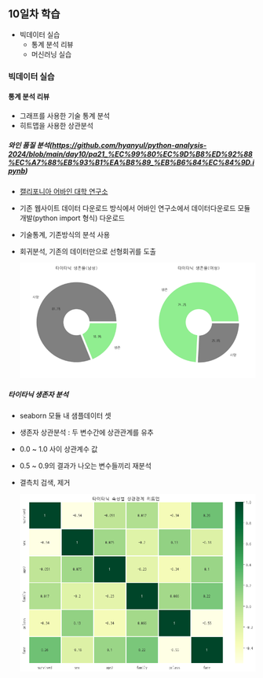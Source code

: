 ## 10일차 학습
- 빅데이터 실습
    - 통계 분석 리뷰
    - 머신러닝 실습

### 빅데이터 실습
#### 통계 분석 리뷰
- 그래프를 사용한 기술 통계 분석
- 히트맵을 사용한 상관분석

##### 와인 품질 분석(https://github.com/hyanyul/python-analysis-2024/blob/main/day10/pa21_%EC%99%80%EC%9D%B8%ED%92%88%EC%A7%88%EB%93%B1%EA%B8%89_%EB%B6%84%EC%84%9D.ipynb)
- [캘리포니아 어바인 대학 연구소](https://archive.ics.uci.edu/dataset/186/wine+quality)
- 기존 웹사이트 데이터 다운로드 방식에서 어바인 연구소에서 데이터다운로드 모듈 개발(python import 형식) 다운로드
- 기술통계, 기존방식의 분석 사용
- 회귀분석, 기존의 데이터만으로 선형회귀를 도출

    ![회귀분석시각화](https://github.com/hyanyul/python-analysis-2024/blob/main/images/pa14.png?raw=true)

##### 타이타닉 생존자 분석
- seaborn 모듈 내 샘플데이터 셋
- 생존자 상관분석 : 두 변수간에 상관관계를 유추
- 0.0 ~ 1.0 사이 상관계수 값
- 0.5 ~ 0.9의 결과가 나오는 변수들끼리 재분석
- 결측치 검색, 제거

    ![상관분석히트맵](https://github.com/hyanyul/python-analysis-2024/blob/main/images/pa15.png?raw=true)
